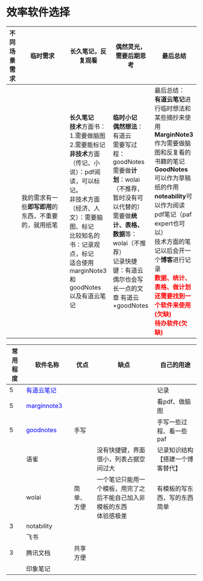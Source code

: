 # 效率软件选择

| 不同场景需求 | <div style="width: 83pt">临时需求</div>                     | 长久笔记，反复观看                                                                                                                                                           | 偶然灵光，需要后期思考                                                                                                                                                                                                                                                               | 最后总结                                                                                                                                                                                                                                                      |
|-------|--------------------------|---------------------------------------------------------------------------------------------------------------------------------------------------------------------|---------------------------------------------------------------------------------------------------------------------------------------------------------------------------------------------------------------------------------------------------------------------------|-----------------------------------------------------------------------------------------------------------------------------------------------------------------------------------------------------------------------------------------------------------|
|       | 我的需求有一些**即写即用**的东西，不重要的，就用纸笔 | **长久笔记**</br>  **技术**方面书：</br> 1.需要做脑图 </br> 2.需要能标记 </br>  **非技术**方面（传记、小说）：pdf阅读，可以标记。</br> 非技术方面（经济、人文）：需要脑图、标记 </br> 比较知名的书：记录观点，标记 </br> 适合使用 marginNote3和goodNotes以及有道云笔记 | **临时小记**</br> **偶然想法**：有道云</br>需要写过程：goodNotes</br> 需要做**计划**：wolai（不推荐，暂时没有可以代替的）</br>需要做**统计、表格、数据**等： wolai（不推荐）</br>记录快捷键：有道云 </br> 偶尔也会写长一点的文章  有道云+goodNotes | 最后总结： </br> **有道云笔记**进行临时想法和某些摘抄来使用 </br> **MarginNote3**作为需要做脑图和反复看的书籍的笔记**GoodNotes**可以作为草稿纸的作用 </br> **noteability**可以作为阅读pdf笔记（paf expert也可以）</br> 技术方面的笔记以后会开一个**博客**进行记录 </br> <font color="red">**数据、统计、表格、做计划还需要找到一个软件来使用(欠缺) </br> 待办软件(欠缺)**</font> |


| 常用程度 | <div style="width: 83pt">软件名称</div>   | 优点                                                                                                                                                                                                                                                 | 缺点                                                                                                                                                                                                                                                                        | 自己的用途                                                                                                                                                                                                                                                                                                               |
|------|---------------------------------------|----------------------------------------------------------------------------------------------------------------------------------------------------------------------------------------------------------------------------------------------------|---------------------------------------------------------------------------------------------------------------------------------------------------------------------------------------------------------------------------------------------------------------------------| ------------------------------------------------------------------------------------------------------------------------------------------------------------------------------------------------------------------------------------------------------------------------------------------------------------------- |
| 5    | <font color="blue">有道云笔记</font>       |                                                                                                                                                                                                                                                     |                                                                                                                                                                                                                                                                           | 记录                                                                                                                                                                                                                                                                                                                  |
| 5    | <font color="blue">marginnote3</font> |                                                                                                                                                                                                                                                    |                                                                                                                                                                                                                                                                           | 看pdf、做脑图                                                                                                                                                                                                                                                                                                            |
| 5    | <font color="blue">goodnotes</font>   | 手写                                                                                                                                                                                                                                                 |                                                                                                                                                                                                                                                                           | 手写一些过程、看一些paf                                                                                                                                                                                                                                                                                                       |
|      | 语雀                                    |                                                                                                                                                                                                                                                    | 没有快捷键，界面很小，列表占据空间过大                                                                                                                                                                                                                                                       | 记录知识结构【搭建一个博客替代】                                                                                                                                                                                                                                                                                                    |
|      | wolai                                 | 简单、方便                                                                                                                                                                                                                                              | 一个笔记只能用一个模板，用完了之后不能自己加入非模板的东西 </br> 体验感极差                                                                                                                                                                                                                                 | 有模板的写东西，写的东西简单                                                                                                                                                                                                                                                                                                      |
| 3    | notability                            |                                                                                                                                                                                                                                                    |                                                                                                                                                                                                                                                                           |                                                                                                                                                                                                                                                                                                                     |
|      | 飞书                                    |                                                                                                                                                                                                                                                    |                                                                                                                                                                                                                                                                           |                                                                                                                                                                                                                                                                                                                     |
| 3    | 腾讯文档                                  | 共享方便                                                                                                                                                                                                                                               |                                                                                                                                                                                                                                                                           |                                                                                                                                                                                                                                                                                                                     |
|      | 印象笔记                                  |                                                                                                                                                                                                                                                    |                                                                                                                                                                                                                                                                           |                                                                                                                                                                                                                                                                                                                     |



